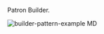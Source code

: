 Patron Builder.

![builder-pattern-example MD](https://user-images.githubusercontent.com/49033186/68029902-02dfe680-fc97-11e9-9195-24deeb7b469e.jpg)

